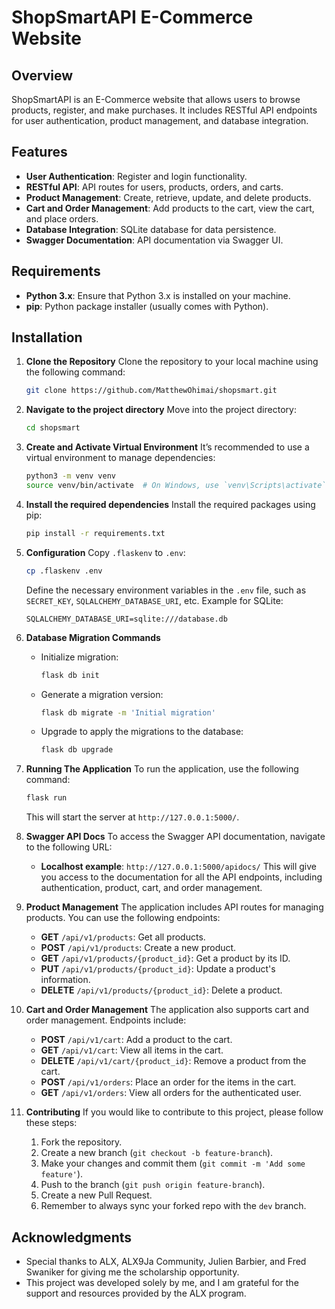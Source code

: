 # ShopSmartAPI E-Commerce Website

## Overview
ShopSmartAPI is an E-Commerce website that allows users to browse products, register, and make purchases. It includes RESTful API endpoints for user authentication, product management, and database integration.

## Features
- **User Authentication**: Register and login functionality.
- **RESTful API**: API routes for users, products, orders, and carts.
- **Product Management**: Create, retrieve, update, and delete products.
- **Cart and Order Management**: Add products to the cart, view the cart, and place orders.
- **Database Integration**: SQLite database for data persistence.
- **Swagger Documentation**: API documentation via Swagger UI.

## Requirements
- **Python 3.x**: Ensure that Python 3.x is installed on your machine.
- **pip**: Python package installer (usually comes with Python).

## Installation

1. **Clone the Repository**
   Clone the repository to your local machine using the following command:
   ```bash
   git clone https://github.com/MatthewOhimai/shopsmart.git
   ```

2. **Navigate to the project directory**
   Move into the project directory:
   ```bash
   cd shopsmart
   ```

3. **Create and Activate Virtual Environment**
   It’s recommended to use a virtual environment to manage dependencies:
   ```bash
   python3 -m venv venv
   source venv/bin/activate  # On Windows, use `venv\Scripts\activate`
   ```

4. **Install the required dependencies**
   Install the required packages using pip:
   ```bash
   pip install -r requirements.txt
   ```

5. **Configuration**
   Copy `.flaskenv` to `.env`:
   ```bash
   cp .flaskenv .env
   ```
   Define the necessary environment variables in the `.env` file, such as `SECRET_KEY`, `SQLALCHEMY_DATABASE_URI`, etc. Example for SQLite:
   ```env
   SQLALCHEMY_DATABASE_URI=sqlite:///database.db
   ```

6. **Database Migration Commands**
   - Initialize migration:
     ```bash
     flask db init
     ```
   - Generate a migration version:
     ```bash
     flask db migrate -m 'Initial migration'
     ```
   - Upgrade to apply the migrations to the database:
     ```bash
     flask db upgrade
     ```

7. **Running The Application**
   To run the application, use the following command:
   ```bash
   flask run
   ```
   This will start the server at `http://127.0.0.1:5000/`.

8. **Swagger API Docs**
   To access the Swagger API documentation, navigate to the following URL:
   - **Localhost example**: `http://127.0.0.1:5000/apidocs/`
   This will give you access to the documentation for all the API endpoints, including authentication, product, cart, and order management.

9. **Product Management**
   The application includes API routes for managing products. You can use the following endpoints:
   - **GET** `/api/v1/products`: Get all products.
   - **POST** `/api/v1/products`: Create a new product.
   - **GET** `/api/v1/products/{product_id}`: Get a product by its ID.
   - **PUT** `/api/v1/products/{product_id}`: Update a product's information.
   - **DELETE** `/api/v1/products/{product_id}`: Delete a product.
   
10. **Cart and Order Management**
    The application also supports cart and order management. Endpoints include:
    - **POST** `/api/v1/cart`: Add a product to the cart.
    - **GET** `/api/v1/cart`: View all items in the cart.
    - **DELETE** `/api/v1/cart/{product_id}`: Remove a product from the cart.
    - **POST** `/api/v1/orders`: Place an order for the items in the cart.
    - **GET** `/api/v1/orders`: View all orders for the authenticated user.

11. **Contributing**
    If you would like to contribute to this project, please follow these steps:
    1. Fork the repository.
    2. Create a new branch (`git checkout -b feature-branch`).
    3. Make your changes and commit them (`git commit -m 'Add some feature'`).
    4. Push to the branch (`git push origin feature-branch`).
    5. Create a new Pull Request.
    6. Remember to always sync your forked repo with the `dev` branch.

## Acknowledgments

- Special thanks to ALX, ALX9Ja Community, Julien Barbier, and Fred Swaniker for giving me the scholarship opportunity.
- This project was developed solely by me, and I am grateful for the support and resources provided by the ALX program.